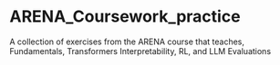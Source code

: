 # ARENA_Coursework_practice
A collection of exercises from the ARENA course that teaches, Fundamentals, Transformers Interpretability,  RL, and LLM Evaluations
